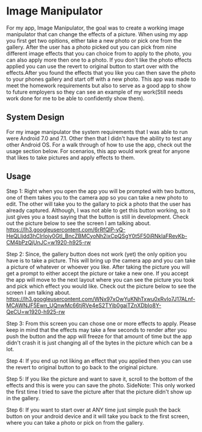 # Image Manipulator
For my app, Image Manipulator, the goal was to create a working image manipulator that can change the effects of a picture. When using my app you first get two opitions, either take a new photo or pick one from the gallery. After the user has a photo picked out you can pick from nine different image effects that you can choice from to apply to the photo, you can also apply more then one to a photo. If you don't like the photo effects applied you can use the revert to original button to start over with the effects.After you found the effects that you like you can then save the photo to your phones gallery and start off with a new photo. This app was made to meet the homework requirements but also to serve as a good app to show to future employers so they can see an example of my work(Still needs work done for me to be able to confidently show them). 


## System Design 
For my image manipulator the system requirements that I was able to run were Android 7.0 and 7.1. Other then that I didn't have the ability to test any other Android OS. For a walk through of how to use the app, check out the usage section below. For scenarios, this app would work great for anyone that likes to take pictures and apply effects to them. 

## Usage
Step 1: Right when you open the app you will be prompted with two buttons, one of them takes you to the camera app so you can take a new         photo to edit. The other will take you to the gallary to pick a photo that the user has already captured. Although, I was not           able to get this button working, so it just gives you a toast saying that the button is still in development.
        Check out the picture below to see the screen I am talking about.
https://lh3.googleusercontent.com/6rRfQlP-yQ-HeQLIjdd3hCIrIojy0GtI_BncZBMCyoNh2ixCpQSgY0t5F50iRNkIaFRevKb-CM4bPzQjUnJC=w1920-h925-rw

Step 2: Since, the gallery button does not work (yet) the only opition you have is to take a picture. This will bring up the camera app         and you can take a picture of whatever or whoever you like. After taking the picture you will get a prompt to either accept the         picture or take a new one. If you accept the app will move to the next layout where you can see the picture you took and pick           which effect you would like.
        Check out the picture below to see the screen I am talking about.
https://lh3.googleusercontent.com/WNx97xOwYuKNhTxwu0xRvIo7J17ALnf-MCAWNJF5Ewn_UQnwMc66tjRVe4eS2TYib0gaiTZnXDbIo8Y-QeCU=w1920-h925-rw

Step 3: From this screen you can chose one or more effects to apply. Please keep in mind that the effects may take a few seconds to             render after you push the button and the app will freeze for that amount of time but the app didn't crash it is just changing           all of the bytes in the picture which can be a lot.

Step 4: If you end up not liking an effect that you applied then you can use the revert to original button to go back to the original           picture.

Step 5: If you like the picture and want to save it, scroll to the bottom of the effects and this is were you can save the photo. 
        SideNote: This only worked the first time I tried to save the picture after that the picture didn't show up in the gallery.

Step 6: If you want to start over at ANY time just simple push the back button on your android device and it will take you back to the           first screen, where you can take a photo or pick on from the gallery.
